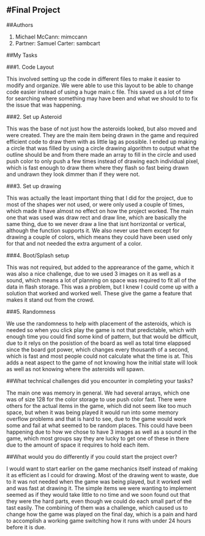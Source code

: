 #Final Project
---

##Authors

1. Michael McCann: mimccann
2. Partner: Samuel Carter: sambcart

##My Tasks

###1. Code Layout

This involved setting up the code in different files to make it easier to modify and organize.  We were able to use this layout to be able to change code easier instead of using a huge main.c file.  This saved us a lot of time for searching where something may have been and what we should to to fix the issue that was happening.

###2. Set up Asteroid

This was the base of not just how the asteroids looked, but also moved and were created.  They are the main item being drawn in the game and required efficient code to draw them with as little lag as possible.  I ended up making a circle that was filled by using a circle drawing algorithm to output what the outline should be and from there made an array to fill in the circle and used push color to only push a few times instead of drawing each individual pixel, which is fast enough to draw them where they flash so fast being drawn and undrawn they look dimmer than if they were not.

###3. Set up drawing

This was actually the least important thing that I did for the project, due to most of the shapes wer not used, or were only used a couple of times, which made it have almost no effect on how the project worked.  The main one that was used was draw rect and draw line, which are basically the same thing, due to we never draw a line that isnt horrizontal or vertical, although the function supports it.  We also never use them except for drawing a couple of colors, which means they could have been used only for that and not needed the extra argument of a color.

###4. Boot/Splash setup 

This was not required, but added to the apprearance of the game, which it was also a nice challenge, due to we used 3 images on it as well as a sound, which means a lot of planning on space was required to fit all of the data in flash storage.  This was a problem, but I knew I could come up with a solution that worked and worked well.  These give the game a feature that makes it stand out from the crowd.

###5. Randomness

We use the randomness to help with placement of the asteroids, which is needed so when you click play the game is not that predictable, which with enough time you could find some kind of pattern, but that would be difficult, due to it relys on the posistion of the board as well as total time elappsed since the board got power, which changes every thousanth of a second, which is fast and most people could not calculate what the time is at.  This adds a neat aspect to the game of not knowing how the initial state will look as well as not knowing where the asteroids will spawn.

##What technical challenges did you encounter in completing your tasks?

The main one was memory in general.  We had several arrays, which one was of size 128 for the color storage to use push color fast.  There were others for the actual items in the game, which did not seem like too much space, but when it was being played it would run into some memory overflow problems and that is hard to see, due to the game would work some and fail at what seemed to be random places.  This could have been happening due to how we chose to have 3 images as well as a sound in the game, which most groups say they are lucky to get one of these in there due to the amount of space it requires to hold each item.

##What would you do differently if you could start the project over?

I would want to start earlier on the game mechanics itself instead of making it as efficient as I could for drawing.  Most of the drawing went to waste, due to it was not needed when the game was being played, but it worked well and was fast at drawing it.  The simple items we were wanting to implement seemed as if they would take little to no time and we soon found out that they were the hard parts, even though we could do each small part of the tast easily.  The combining of them was a challenge, which caused us to change how the game was played on the final day, which is a pain and hard to accomplish a working game switching how it runs with under 24 hours before it is due.
